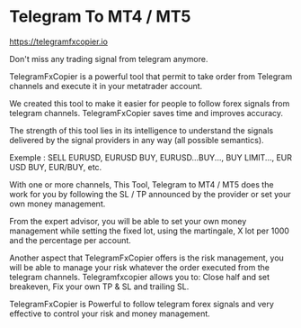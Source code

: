 # Telegram To MT4 / MT5
https://telegramfxcopier.io

Don't miss any trading signal from telegram anymore.

TelegramFxCopier is a powerful tool that permit to take order from Telegram channels and execute it in your metatrader account.

We created this tool to make it easier for people to follow forex signals from telegram channels. TelegramFxCopier saves time and improves accuracy.

The strength of this tool lies in its intelligence to understand the signals delivered by the signal providers in any way (all possible semantics).

Exemple : SELL EURUSD, EURUSD BUY, EURUSD...BUY..., BUY LIMIT..., EUR USD BUY, EUR/BUY, etc.

With one or more channels, This Tool, Telegram to MT4 / MT5 does the work for you by following the SL / TP announced by the provider or set your own money management.

From the expert advisor, you will be able to set your own money management while setting the fixed lot, using the martingale, X lot per 1000 and the percentage per account.

Another aspect that TelegramFxCopier offers is the risk management, you will be able to manage your risk whatever the order executed from the telegram channels. Telegramfxcopier allows you to: Close half and set breakeven, Fix your own TP & SL and trailing SL.

TelegramFxCopier is Powerful to follow telegram forex signals and very effective to control your risk and money management.
